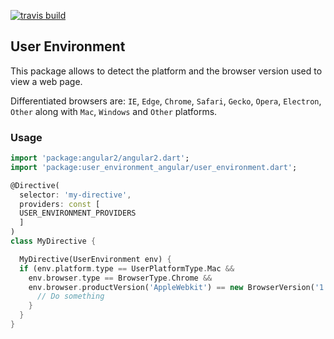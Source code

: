 [![travis build](https://travis-ci.org/wrike/user-environment-angular.dart.svg?branch=master)](https://travis-ci.org/wrike/user-environment-angular.dart)
## User Environment
This package allows to detect the platform and the browser version used to view a web page.

Differentiated browsers are: `IE`, `Edge`, `Chrome`, `Safari`, `Gecko`, `Opera`, `Electron`, `Other` along with `Mac`, `Windows` and `Other` platforms.

### Usage
```dart
import 'package:angular2/angular2.dart';
import 'package:user_environment_angular/user_environment.dart';

@Directive(
  selector: 'my-directive',
  providers: const [
  USER_ENVIRONMENT_PROVIDERS
  ]
)
class MyDirective {

  MyDirective(UserEnvironment env) {
  if (env.platform.type == UserPlatformType.Mac &&
    env.browser.type == BrowserType.Chrome &&
    env.browser.productVersion('AppleWebkit') == new BrowserVersion('1.2.3')) {
      // Do something
    }
  }
}
```
